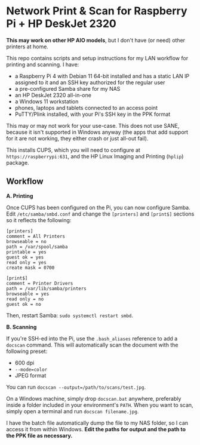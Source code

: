# Network Print & Scan for Raspberry Pi + HP DeskJet 2320

**This may work on other HP AIO models**, but I don't have (or need) other printers at home.

This repo contains scripts and setup instructions for my LAN workflow for printing and scanning. I have:

* a Raspberry Pi 4 with Debian 11 64-bit installed and has a static LAN IP assigned to it and an SSH key authorized for the regular user
* a pre-configured Samba share for my NAS
* an HP DeskJet 2320 all-in-one
* a Windows 11 workstation
* phones, laptops and tablets connected to an access point
* PuTTY/Plink installed, with your Pi's SSH key in the PPK format

This may or may not work for your use-case. This does not use SANE, because it isn't supported in Windows anyway (the apps that add support for it are not working, they either crash or just all-out fail).

This installs CUPS, which you will need to configure at `https://raspberrypi:631`, and the HP Linux Imaging and Printing (`hplip`) package.

## Workflow

**A. Printing**

Once CUPS has been configured on the Pi, you can now configure Samba. Edit `/etc/samba/smbd.conf` and change the `[printers]` and `[print$]` sections so it reflects the following:

```
[printers]
comment = All Printers
browseable = no
path = /var/spool/samba
printable = yes
guest ok = yes
read only = yes
create mask = 0700

[print$]
comment = Printer Drivers
path = /var/lib/samba/printers
browseable = yes
read only = no
guest ok = no
```

Then, restart Samba: `sudo systemctl restart smbd`.

**B. Scanning**

If you're SSH-ed into the Pi, use the `.bash_aliases` reference to add a `docscan` command. This will automatically scan the document with the following preset:

* 600 dpi
* `--mode=color`
* JPEG format

You can run `docscan --output=/path/to/scans/test.jpg`. 

On a Windows machine, simply drop `docscan.bat` anywhere, preferably inside a folder included in your environment's `PATH`. When you want to scan, simply open a terminal and run `docscan filename.jpg`.

I have the batch file automatically dump the file to my NAS folder, so I can access it from within Windows. **Edit the paths for output and the path to the PPK file as necessary.**
